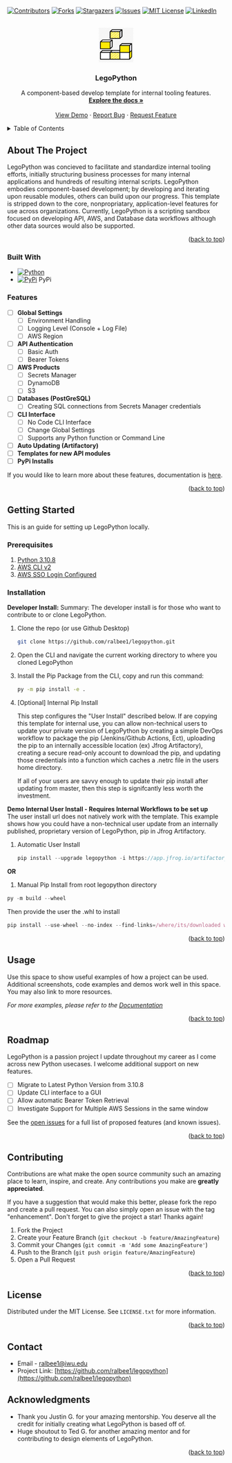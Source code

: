 <!-- Improved compatibility of back to top link: See: https://github.com/othneildrew/Best-README-Template/pull/73 -->
<a name="readme-top"></a>



<!-- LegoPython -->
[![Contributors][contributors-shield]][contributors-url]
[![Forks][forks-shield]][forks-url]
[![Stargazers][stars-shield]][stars-url]
[![Issues][issues-shield]][issues-url]
[![MIT License][license-shield]][license-url]
[![LinkedIn][linkedin-shield]][linkedin-url]


<!-- PROJECT LOGO -->
<br />
<div align="center">
  <a href="https://github.com/ralbee1/legopython">
    <img src="documentation/logo.png" alt="Logo" width="80" height="80">
  </a>

<h3 align="center">LegoPython</h3>

  <p align="center">
    A component-based develop template for internal tooling features.
    <br />
    <a href="https://github.com/ralbee1/legopython"><strong>Explore the docs »</strong></a>
    <br />
    <br />
    <a href="https://github.com/ralbee1/legopython">View Demo</a>
    ·
    <a href="https://github.com/ralbee1/legopython/issues">Report Bug</a>
    ·
    <a href="https://github.com/ralbee1/legopython/issues">Request Feature</a>
  </p>
</div>



<!-- TABLE OF CONTENTS -->
<details>
  <summary>Table of Contents</summary>
  <ol>
    <li>
      <a href="#about-the-project">About The Project</a>
      <ul>
        <li><a href="#built-with">Built With</a></li>
        <li><a href="#Features">Features</a></li>
      </ul>
    </li>
    <li>
      <a href="#getting-started">Getting Started</a>
      <ul>
        <li><a href="#prerequisites">Prerequisites</a></li>
        <li><a href="#installation">Installation</a></li>
      </ul>
    </li>
    <li><a href="#usage">Usage</a></li>
    <li><a href="#roadmap">Roadmap</a></li>
    <li><a href="#contributing">Contributing</a></li>
    <li><a href="#license">License</a></li>
    <li><a href="#contact">Contact</a></li>
    <li><a href="#acknowledgments">Acknowledgments</a></li>
  </ol>
</details>


<!-- ABOUT THE PROJECT -->
## About The Project
<!-- 
[![Product Name Screen Shot][product-screenshot]](https://example.com)
-->
LegoPython was concieved to facilitate and standardize internal tooling efforts, initially structuring business processes for many internal applications and hundreds of resulting internal scripts. LegoPython embodies component-based development; by developing and iterating upon reusable modules, others can build upon our progress. This template is stripped down to the core, nonpropriatary, application-level features for use across  organizations. Currently, LegoPython is a scripting sandbox focused on developing API, AWS, and Database data workflows although other data sources would also be supported.

<p align="right">(<a href="#readme-top">back to top</a>)</p>


### Built With

* [![Python][python.org]][python-url]
* [![PyPi][pypi.org]][pypi-url] PyPi


### Features

- [ ] **Global Settings**
  - [ ] Environment Handling
  - [ ] Logging Level (Console + Log File)
  - [ ] AWS Region
- [ ] **API Authentication**
  - [ ] Basic Auth
  - [ ] Bearer Tokens
- [ ] **AWS Products**
  - [ ] Secrets Manager
  - [ ] DynamoDB
  - [ ] S3
- [ ] **Databases (PostGreSQL)**
  - [ ] Creating SQL connections from Secrets Manager credentials
- [ ] **CLI Interface**
    - [ ] No Code CLI Interface
    - [ ] Change Global Settings
    - [ ] Supports any Python function or Command Line
- [ ] **Auto Updating (Artifactory)**
- [ ] **Templates for new API modules**
- [ ] **PyPi Installs**

If you would like to learn more about these features, documentation is [here](https://github.com/ralbee1/legopython).

<p align="right">(<a href="#readme-top">back to top</a>)</p>



<!-- GETTING STARTED -->
## Getting Started

This is an guide for setting up LegoPython locally.

### Prerequisites

1. [Python 3.10.8](https://www.python.org/downloads/release/python-3108/)
2. [AWS CLI v2](https://docs.aws.amazon.com/cli/latest/userguide/getting-started-install.html)
3. [AWS SSO Login Configured](https://docs.aws.amazon.com/cli/latest/userguide/sso-configure-profile-token.html)


### Installation

**Developer Install:**
Summary: The developer install is for those who want to contribute to or clone LegoPython.
1. Clone the repo (or use Github Desktop)
   ```sh
   git clone https://github.com/ralbee1/legopython.git
   ```
2. Open the CLI and navigate the current working directory to where you cloned LegoPython
3. Install the Pip Package from the CLI, copy and run this command:
   ```sh
   py -m pip install -e .
   ```
4. [Optional] Internal Pip Install
     
    This step configures the "User Install" described below. If are copying this template for internal use, you can allow non-technical users to update your private version of LegoPython by creating a simple DevOps workflow to package the pip (Jenkins/Github Actions, Ect), uploading the pip to an internally accessible location (ex) Jfrog Artifactory), creating a secure read-only account to download the pip, and updating those credentials into a function which caches a .netrc file in the users home directory.
    
    If all of your users are savvy enough to update their pip install after updating from master, then this step is signifcantly less worth the investment.


**Demo Internal User Install - Requires Internal Workflows to be set up**
<br />
The user install url does not natively work with the template. This example shows how you could have a non-technical user update from an internally published, proprietary version of LegoPython, pip in Jfrog Artifactory.
1. Automatic User Install
   ```js
   pip install --upgrade legopython -i https://app.jfrog.io/artifactory/api/pypi/home-pypi/simple;
   ```

**OR**
1. Manual Pip Install from root legopython directory
```js
py -m build --wheel
```

Then provide the user the .whl to install
```js
pip install --use-wheel --no-index --find-links=/where/its/downloaded whl_name
```

<p align="right">(<a href="#readme-top">back to top</a>)</p>



<!-- USAGE EXAMPLES -->
## Usage

Use this space to show useful examples of how a project can be used. Additional screenshots, code examples and demos work well in this space. You may also link to more resources.

_For more examples, please refer to the [Documentation](https://example.com)_

<p align="right">(<a href="#readme-top">back to top</a>)</p>



<!-- ROADMAP -->
## Roadmap
LegoPython is a passion project I update throughout my career as I come across new Python usecases. I welcome additional support on new features.

- [ ] Migrate to Latest Python Version from 3.10.8
- [ ] Update CLI interface to a GUI
- [ ] Allow automatic Bearer Token Retrieval
- [ ] Investigate Support for Multiple AWS Sessions in the same window

See the [open issues](https://github.com/ralbee1/legopython/issues) for a full list of proposed features (and known issues).

<p align="right">(<a href="#readme-top">back to top</a>)</p>



<!-- CONTRIBUTING -->
## Contributing

Contributions are what make the open source community such an amazing place to learn, inspire, and create. Any contributions you make are **greatly appreciated**.

If you have a suggestion that would make this better, please fork the repo and create a pull request. You can also simply open an issue with the tag "enhancement".
Don't forget to give the project a star! Thanks again!

1. Fork the Project
2. Create your Feature Branch (`git checkout -b feature/AmazingFeature`)
3. Commit your Changes (`git commit -m 'Add some AmazingFeature'`)
4. Push to the Branch (`git push origin feature/AmazingFeature`)
5. Open a Pull Request

<p align="right">(<a href="#readme-top">back to top</a>)</p>



<!-- LICENSE -->
## License

Distributed under the MIT License. See `LICENSE.txt` for more information.
<p align="right">(<a href="#readme-top">back to top</a>)</p>



<!-- CONTACT -->
## Contact

* []()Email - ralbee1@iwu.edu
* []()Project Link: [https://github.com/ralbee1/legopython](https://github.com/ralbee1/legopython)



<!-- ACKNOWLEDGMENTS -->
## Acknowledgments

* []() Thank you Justin G. for your amazing mentorship. You deserve all the credit for initially creating what LegoPython is based off of.
* []() Huge shoutout to Ted G. for another amazing mentor and for contributing to design elements of LegoPython.

<p align="right">(<a href="#readme-top">back to top</a>)</p>



<!-- MARKDOWN LINKS & IMAGES -->
<!-- https://www.markdownguide.org/basic-syntax/#reference-style-links -->
[contributors-shield]: https://img.shields.io/github/contributors/ralbee1/legopython.svg?style=for-the-badge
[contributors-url]: https://github.com/ralbee1/legopython/graphs/contributors
[forks-shield]: https://img.shields.io/github/forks/ralbee1/legopython.svg?style=for-the-badge
[forks-url]: https://github.com/ralbee1/legopython/network/members
[stars-shield]: https://img.shields.io/github/stars/ralbee1/legopython.svg?style=for-the-badge
[stars-url]: https://github.com/ralbee1/legopython/stargazers
[issues-shield]: https://img.shields.io/github/issues/ralbee1/legopython.svg?style=for-the-badge
[issues-url]: https://github.com/ralbee1/legopython/issues
[license-shield]: https://img.shields.io/github/license/ralbee1/legopython.svg?style=for-the-badge
[license-url]: https://github.com/ralbee1/legopython/blob/master/LICENSE.txt
[linkedin-shield]: https://img.shields.io/badge/-LinkedIn-black.svg?style=for-the-badge&logo=linkedin&colorB=555
[linkedin-url]: https://linkedin.com/in/Richard-Albee
[product-screenshot]: images/screenshot.png
[python.org]: https://www.python.org/static/img/python-logo.png
[python-url]: https://www.python.org/
[pypi.org]: https://pypi.org/static/images/logo-small.2a411bc6.svg
[pypi-url]: https://pypi.org/project/pip/
